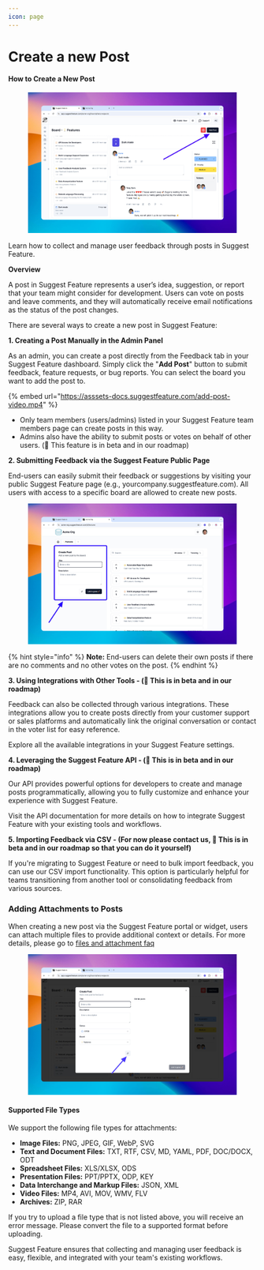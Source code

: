 ```yaml
---
icon: page
---
```


# Create a new Post

#### How to Create a New Post

<figure><img src="../../.gitbook/assets/image (7).png" alt=""><figcaption></figcaption></figure>

Learn how to collect and manage user feedback through posts in Suggest Feature.

**Overview**

A post in Suggest Feature represents a user’s idea, suggestion, or report that your team might consider for development. Users can vote on posts and leave comments, and they will automatically receive email notifications as the status of the post changes.

There are several ways to create a new post in Suggest Feature:

**1. Creating a Post Manually in the Admin Panel**

As an admin, you can create a post directly from the Feedback tab in your Suggest Feature dashboard. Simply click the "**Add Post**" button to submit feedback, feature requests, or bug reports. You can select the board you want to add the post to.

{% embed url="https://asssets-docs.suggestfeature.com/add-post-video.mp4" %}

* Only team members (users/admins) listed in your Suggest Feature team members page can create posts in this way.
* Admins also have the ability to submit posts or votes on behalf of other users. (🚀 This feature is in beta and in our roadmap)

**2. Submitting Feedback via the Suggest Feature Public Page**

End-users can easily submit their feedback or suggestions by visiting your public Suggest Feature page (e.g., yourcompany.suggestfeature.com). All users with access to a specific board are allowed to create new posts.

<figure><img src="../../.gitbook/assets/image (6).png" alt=""><figcaption></figcaption></figure>

{% hint style="info" %}
**Note:** End-users can delete their own posts if there are no comments and no other votes on the post.
{% endhint %}

**3. Using Integrations with Other Tools - (🚀 This is in beta and in our roadmap)**

Feedback can also be collected through various integrations. These integrations allow you to create posts directly from your customer support or sales platforms and automatically link the original conversation or contact in the voter list for easy reference.

Explore all the available integrations in your Suggest Feature settings.

**4. Leveraging the Suggest Feature API - (🚀 This is in beta and in our roadmap)**

Our API provides powerful options for developers to create and manage posts programmatically, allowing you to fully customize and enhance your experience with Suggest Feature.

Visit the API documentation for more details on how to integrate Suggest Feature with your existing tools and workflows.

**5. Importing Feedback via CSV - (For now please contact us, 🚀 This is in beta and in our roadmap so that you can do it yourself)**

If you're migrating to Suggest Feature or need to bulk import feedback, you can use our CSV import functionality. This option is particularly helpful for teams transitioning from another tool or consolidating feedback from various sources.

### **Adding Attachments to Posts**

When creating a new post via the Suggest Feature portal or widget, users can attach multiple files to provide additional context or details. For more details, please go to [files and attachment faq](../../faq/attachments-and-image-file-uploads.md)

<figure><img src="../../.gitbook/assets/image (5).png" alt=""><figcaption></figcaption></figure>

#### Supported File Types <a href="#supported-file-types" id="supported-file-types"></a>

We support the following file types for attachments:

* **Image Files:** PNG, JPEG, GIF, WebP, SVG
* **Text and Document Files:** TXT, RTF, CSV, MD, YAML, PDF, DOC/DOCX, ODT
* **Spreadsheet Files:** XLS/XLSX, ODS
* **Presentation Files:** PPT/PPTX, ODP, KEY
* **Data Interchange and Markup Files:** JSON, XML
* **Video Files:** MP4, AVI, MOV, WMV, FLV
* **Archives:** ZIP, RAR

If you try to upload a file type that is not listed above, you will receive an error message. Please convert the file to a supported format before uploading.&#x20;

Suggest Feature ensures that collecting and managing user feedback is easy, flexible, and integrated with your team's existing workflows.
